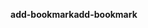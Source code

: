 <span data-ttu-id="c83a5-101">**add-bookmark**</span><span class="sxs-lookup"><span data-stu-id="c83a5-101">**add-bookmark**</span></span>